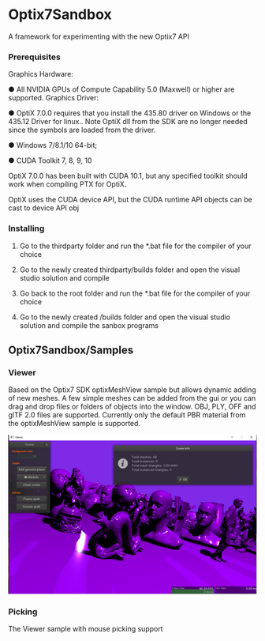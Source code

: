 # Optix7Sandbox

A framework for experimenting with the new Optix7 API

### Prerequisites

Graphics Hardware:

● All NVIDIA GPUs of Compute Capability 5.0 (Maxwell) or higher are supported.
Graphics Driver:

● OptiX 7.0.0 requires that you install the 435.80 driver on Windows or the 435.12 Driver for linux.. Note
OptiX dll from the SDK are no longer needed since the symbols are loaded from the driver.

● Windows 7/8.1/10 64-bit; 

● CUDA Toolkit 7, 8, 9, 10

OptiX 7.0.0 has been built with CUDA 10.1, but any specified toolkit should work when compiling PTX for OptiX.

OptiX uses the CUDA device API, but the CUDA runtime API objects can be cast to device API obj

### Installing

1. Go to the thirdparty folder and run the *.bat file for the compiler of your choice

2. Go to the newly created thirdparty/builds folder and  open the visual studio solution and compile

3. Go back to the root folder and run the *.bat file for the compiler of your choice

4. Go to the newly created /builds folder and open the visual studio solution and compile the sanbox programs

## Optix7Sandbox/Samples

### Viewer

Based on the Optix7 SDK optixMeshView sample but allows dynamic adding of new meshes. A few simple meshes can be added from the gui or you can drag and drop files or folders of objects into the window. OBJ, PLY, OFF and glTF 2.0 files are supported. Currently only the default PBR material from the optixMeshView sample is supported. 

![Viewer screen grab](https://github.com/Hurleyworks/Optix7Sandbox/blob/master/resources/Common/sample_screen_grabs/Viewer.png)

### Picking

The Viewer sample with mouse picking support



